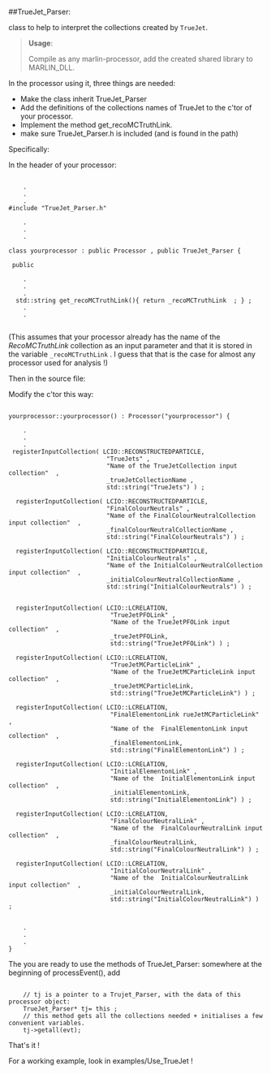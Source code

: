 ##TrueJet_Parser:

class to help to interpret the collections created by `TrueJet`.
 
>  **Usage**:
>
>   Compile as any marlin-processor, add the created shared library to MARLIN_DLL.


In the processor using it, three things are needed:

  - Make the class inherit TrueJet_Parser
  - Add the definitions of the collections names of TrueJet to the c'tor of your processor.
  - Implement the method get_recoMCTruthLink.
  - make sure TrueJet_Parser.h is included (and is found in the path)


Specifically:

 In the header of your processor:

```

    .
    .
    .
#include "TrueJet_Parser.h"

    .
    .
    .

class yourprocessor : public Processor , public TrueJet_Parser {

 public

    .
    .
    .
  std::string get_recoMCTruthLink(){ return _recoMCTruthLink  ; } ;
    .
    .


```

(This assumes that your processor already has the name of the _RecoMCTruthLink_
collection as an input parameter and that it is stored in the
variable `_recoMCTruthLink` . I guess that that is the case for almost
any processor used for analysis !)

 Then in the source file:

Modify the c'tor this way:

```

yourprocessor::yourprocessor() : Processor("yourprocessor") {

    .
    .
    .
 registerInputCollection( LCIO::RECONSTRUCTEDPARTICLE,
                           "TrueJets" ,
                           "Name of the TrueJetCollection input collection"  ,
                           _trueJetCollectionName ,
                           std::string("TrueJets") ) ;

  registerInputCollection( LCIO::RECONSTRUCTEDPARTICLE,
                           "FinalColourNeutrals" ,
                           "Name of the FinalColourNeutralCollection input collection"  ,
                           _finalColourNeutralCollectionName ,
                           std::string("FinalColourNeutrals") ) ;

  registerInputCollection( LCIO::RECONSTRUCTEDPARTICLE,
                           "InitialColourNeutrals" ,
                           "Name of the InitialColourNeutralCollection input collection"  ,
                           _initialColourNeutralCollectionName ,
                           std::string("InitialColourNeutrals") ) ;


  registerInputCollection( LCIO::LCRELATION,
                            "TrueJetPFOLink" , 
                            "Name of the TrueJetPFOLink input collection"  ,
                            _trueJetPFOLink,
                            std::string("TrueJetPFOLink") ) ;

  registerInputCollection( LCIO::LCRELATION,
                            "TrueJetMCParticleLink" , 
                            "Name of the TrueJetMCParticleLink input collection"  ,
                            _trueJetMCParticleLink,
                            std::string("TrueJetMCParticleLink") ) ;

  registerInputCollection( LCIO::LCRELATION,
                            "FinalElementonLink rueJetMCParticleLink" , 
                            "Name of the  FinalElementonLink input collection"  ,
                            _finalElementonLink,
                            std::string("FinalElementonLink") ) ;

  registerInputCollection( LCIO::LCRELATION,
                            "InitialElementonLink" , 
                            "Name of the  InitialElementonLink input collection"  ,
                            _initialElementonLink,
                            std::string("InitialElementonLink") ) ;

  registerInputCollection( LCIO::LCRELATION,
                            "FinalColourNeutralLink" , 
                            "Name of the  FinalColourNeutralLink input collection"  ,
                            _finalColourNeutralLink,
                            std::string("FinalColourNeutralLink") ) ;

  registerInputCollection( LCIO::LCRELATION,
                            "InitialColourNeutralLink" , 
                            "Name of the  InitialColourNeutralLink input collection"  ,
                            _initialColourNeutralLink,
                            std::string("InitialColourNeutralLink") ) ;


    .
    .
    .
}

```

The you are ready to use the methods of TrueJet_Parser:
somewhere at the beginning of processEvent(), add

```

    // tj is a pointer to a Trujet_Parser, with the data of this processor object:
    TrueJet_Parser* tj= this ;
    // this method gets all the collections needed + initialises a few convenient variables.
    tj->getall(evt);

```

That's it !


For a working example, look in examples/Use_TrueJet !